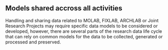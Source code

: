 ## Models shared accross all activities
Handling and sharing data related to MOLAB, FIXLAB, ARCHLAB or Joint Research Projects may require specific data models
to be considered or developed, however, there are several parts of the research data life cycle that can rely on common
models for the data to be collected, generated or processed and preserved.
